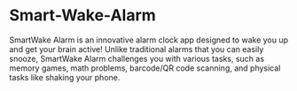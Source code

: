 # Smart-Wake-Alarm
SmartWake Alarm is an innovative alarm clock app designed to wake you up and get your brain active! Unlike traditional alarms that you can easily snooze, SmartWake Alarm challenges you with various tasks, such as memory games, math problems, barcode/QR code scanning, and physical tasks like shaking your phone.
